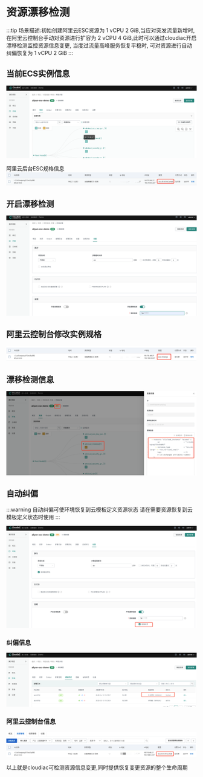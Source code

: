 # 资源漂移检测

:::tip
场景描述:初始创建阿里云ESC资源为 1 vCPU 2 GiB,当应对突发流量新增时,
在阿里云控制台手动对资源进行扩容为 2  vCPU 4 GiB,此时可以通过cloudiac开启漂移检测监控资源信息变更,
当度过流量高峰服务恢复平稳时,
可对资源进行自动纠偏恢复为 1 vCPU 2 GiB
:::


## 当前ECS实例信息
![image-202205131526](../images/img-202205131526.png)

阿里云后台ESC规格信息
![image-202205131528](../images/img-202205131528.png)

##  开启漂移检测
![image-202205131530](../images/img-202205131530.png)

## 阿里云控制台修改实例规格
![image-202205131532](../images/img-202205131532.png)



## 漂移检测信息
![image-202205131534](../images/img-202205131534.png)

## 自动纠偏
:::warning
自动纠偏可使环境恢复到云模板定义资源状态
请在需要资源恢复到云模板定义状态时使用
:::

![image-202205131536](../images/img-202205131536.png)



### 纠偏信息
![image-202205131542](../images/img-202205131542.png)

### 阿里云控制台信息
![image-202205131543](../images/img-202205131543.png)


以上就是cloudiac可检测资源信息变更,同时提供恢复变更资源的整个生命周期


